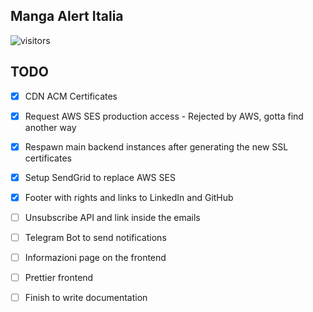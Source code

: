## Manga Alert Italia ##
![visitors](https://visitor-badge.laobi.icu/badge?page_id=aloilor/MangaAlertItalia)


## TODO ##

- [x] CDN ACM Certificates
- [x] Request AWS SES production access - Rejected by AWS, gotta find another way
- [x] Respawn main backend instances after generating the new SSL certificates
- [x] Setup SendGrid to replace AWS SES
- [x] Footer with rights and links to LinkedIn and GitHub
- [ ] Unsubscribe API and link inside the emails
- [ ] Telegram Bot to send notifications
- [ ] Informazioni page on the frontend
- [ ] Prettier frontend
- [ ] Finish to write documentation



